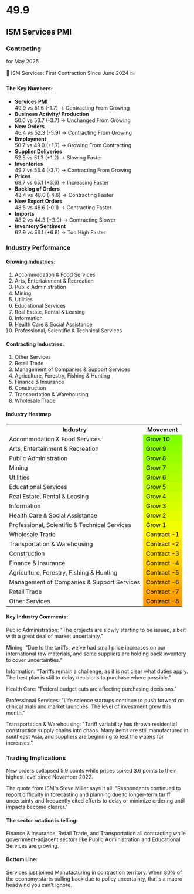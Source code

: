 # 49.9

## ISM Services PMI
### Contracting
for May 2025

🏢 ISM Services: First Contraction Since June 2024 📉

#### The Key Numbers:
- **Services PMI**                   <br> 49.9 vs 51.6 (-1.7) → Contracting From Growing
- **Business Activity/ Production**  <br> 50.0 vs 53.7 (-3.7) → Unchanged From Growing
- **New Orders**                     <br> 46.4 vs 52.3 (-5.9) → Contracting From Growing
- **Employment**                     <br> 50.7 vs 49.0 (+1.7) → Growing From Contracting
- **Supplier Deliveries**            <br> 52.5 vs 51.3 (+1.2) → Slowing Faster
- **Inventories**                    <br> 49.7 vs 53.4 (-3.7) → Contracting From Growing
- **Prices**                         <br> 68.7 vs 65.1 (+3.6) → Increasing Faster
- **Backlog of Orders**              <br> 43.4 vs 48.0 (-4.6) → Contracting Faster
- **New Export Orders**              <br> 48.5 vs 48.6 (-0.1) → Contracting Faster
- **Imports**                        <br> 48.2 vs 44.3 (+3.9) → Contracting Slower
- **Inventory Sentiment**            <br> 62.9 vs 56.1 (+6.8) → Too High Faster

### Industry Performance

#### Growing Industries:
1. Accommodation & Food Services
1. Arts, Entertainment & Recreation
1. Public Administration
1. Mining
1. Utilities
1. Educational Services
1. Real Estate, Rental & Leasing
1. Information
1. Health Care & Social Assistance
1. Professional, Scientific & Technical Services

#### Contracting Industries:
1. Other Services
1. Retail Trade
1. Management of Companies & Support Services
1. Agriculture, Forestry, Fishing & Hunting
1. Finance & Insurance
1. Construction
1. Transportation & Warehousing
1. Wholesale Trade

#### Industry Heatmap

<style>
.heatmap-table {
    border-collapse: collapse;
    width: auto;
    border: 1px solid var(--pico-muted-border-color);
}
.heatmap-table th {
    background-color: var(--pico-muted-color);
    color: var(--pico-primary-inverse);
}
.growing-cell {
    color: black;
    background-color: rgb(var(--growing-r), 255, 0);
}
.contracting-cell {
    color: black;
    background-color: rgb(255, var(--contracting-g), 0);
}
.heatmap-table tr:hover .growing-cell {
    filter: brightness(1.1);
}
.heatmap-table tr:hover .contracting-cell {
    filter: brightness(1.1);
}
.heatmap-table td {
    transition: border-color 0.2s ease;
}
.heatmap-table tr:hover td {
    border: 1px solid var(--pico-primary);
}
</style>

<table class='heatmap-table'>
<tr><th>Industry</th><th>Movement</th></tr>
<tr><td class='industry'>Accommodation & Food Services</td><td class='growing-cell' style='--growing-r: 127'>Grow 10</td></tr>
<tr><td class='industry'>Arts, Entertainment & Recreation</td><td class='growing-cell' style='--growing-r: 140'>Grow 9</td></tr>
<tr><td class='industry'>Public Administration</td><td class='growing-cell' style='--growing-r: 153'>Grow 8</td></tr>
<tr><td class='industry'>Mining</td><td class='growing-cell' style='--growing-r: 165'>Grow 7</td></tr>
<tr><td class='industry'>Utilities</td><td class='growing-cell' style='--growing-r: 178'>Grow 6</td></tr>
<tr><td class='industry'>Educational Services</td><td class='growing-cell' style='--growing-r: 191'>Grow 5</td></tr>
<tr><td class='industry'>Real Estate, Rental & Leasing</td><td class='growing-cell' style='--growing-r: 204'>Grow 4</td></tr>
<tr><td class='industry'>Information</td><td class='growing-cell' style='--growing-r: 216'>Grow 3</td></tr>
<tr><td class='industry'>Health Care & Social Assistance</td><td class='growing-cell' style='--growing-r: 229'>Grow 2</td></tr>
<tr><td class='industry'>Professional, Scientific & Technical Services</td><td class='growing-cell' style='--growing-r: 242'>Grow 1</td></tr>
<tr><td class='industry'>Wholesale Trade</td><td class='contracting-cell' style='--contracting-g: 242'>Contract -1</td></tr>
<tr><td class='industry'>Transportation & Warehousing</td><td class='contracting-cell' style='--contracting-g: 229'>Contract -2</td></tr>
<tr><td class='industry'>Construction</td><td class='contracting-cell' style='--contracting-g: 216'>Contract -3</td></tr>
<tr><td class='industry'>Finance & Insurance</td><td class='contracting-cell' style='--contracting-g: 204'>Contract -4</td></tr>
<tr><td class='industry'>Agriculture, Forestry, Fishing & Hunting</td><td class='contracting-cell' style='--contracting-g: 191'>Contract -5</td></tr>
<tr><td class='industry'>Management of Companies & Support Services</td><td class='contracting-cell' style='--contracting-g: 178'>Contract -6</td></tr>
<tr><td class='industry'>Retail Trade</td><td class='contracting-cell' style='--contracting-g: 165'>Contract -7</td></tr>
<tr><td class='industry'>Other Services</td><td class='contracting-cell' style='--contracting-g: 153'>Contract -8</td></tr>
</table>

#### Key Industry Comments:

Public Administration: "The projects are slowly starting to be issued, albeit with a great deal of market uncertainty."

Mining: "Due to the tariffs, we've had small price increases on our international raw materials, and some suppliers are holding back inventory to cover uncertainties."

Information: "Tariffs remain a challenge, as it is not clear what duties apply. The best plan is still to delay decisions to purchase where possible."

Health Care: "Federal budget cuts are affecting purchasing decisions."

Professional Services: "Life science startups continue to push forward on clinical trials and market launches. The level of investment grew this month."

Transportation & Warehousing: "Tariff variability has thrown residential construction supply chains into chaos. Many items are still manufactured in southeast Asia, and suppliers are beginning to test the waters for increases."

### Trading Implications

New orders collapsed 5.9 points while prices spiked 3.6 points to their highest level since November 2022.

The quote from ISM's Steve Miller says it all: "Respondents continued to report difficulty in forecasting and planning due to longer-term tariff uncertainty and frequently cited efforts to delay or minimize ordering until impacts become clearer."

#### The sector rotation is telling:

Finance & Insurance, Retail Trade, and Transportation all contracting while government-adjacent sectors like Public Administration and Educational Services are growing.

#### Bottom Line: 

Services just joined Manufacturing in contraction territory. When 80% of the economy starts pulling back due to policy uncertainty, that's a macro headwind you can't ignore.

